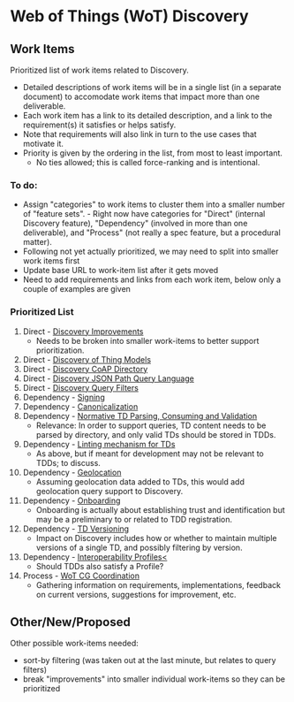 # Web of Things (WoT) Discovery
## Work Items
Prioritized list of work items related to Discovery.
- Detailed descriptions of work items will be in a single list (in a separate document) to accomodate
  work items that impact more than one deliverable.
- Each work item has a link to its detailed description, and a link to the requirement(s) it satisfies or helps satisfy.
- Note that requirements will also link in turn to the use cases that motivate it.
- Priority is given by the ordering in the list, from most to least important.
     - No ties allowed; this is called force-ranking and is intentional.
 
### To do:
- Assign "categories" to work items to cluster them into a smaller number of "feature sets".
      - Right now have categories for "Direct" (internal Discovery feature),
        "Dependency" (involved in more than one deliverable), and "Process" (not really a spec feature,
        but a procedural matter).
- Following not yet actually prioritized, we may need to split into smaller work items first
- Update base URL to work-item list after it gets moved
- Need to add requirements and links from each work item, below only a couple of examples are given

### Prioritized List
1. Direct - [Discovery Improvements](https://w3c.github.io/wot-charter-drafts/wot-wg-2023-details.html#discovery-improvements-workitem)
    * Needs to be broken into smaller work-items to better support prioritization.
2. Direct - [Discovery of Thing Models](https://w3c.github.io/wot-charter-drafts/wot-wg-2023-details.html#discovery-thing-models-workitem) 
3. Direct - [Discovery CoAP Directory](https://w3c.github.io/wot-charter-drafts/wot-wg-2023-details.html#discovery-coap-dir-workitem)
4. Direct - [Discovery JSON Path Query Language](https://w3c.github.io/wot-charter-drafts/wot-wg-2023-details.html#discovery-jsonpath-query-language-workitem)
5. Direct - [Discovery Query Filters](https://w3c.github.io/wot-charter-drafts/wot-wg-2023-details.html#discovery-query-filters-workitem)
6. Dependency - [Signing](https://w3c.github.io/wot-charter-drafts/wot-wg-2023-details.html#signing-workitem)
7. Dependency - [Canonicalization](https://w3c.github.io/wot-charter-drafts/wot-wg-2023-details.html#canon-workitem)
8. Dependency - [Normative TD Parsing, Consuming and Validation](https://w3c.github.io/wot-charter-drafts/wot-wg-2023-details.html#td-consumption-workitem)
    * Relevance: In order to support queries, TD content needs to be parsed by directory, and only valid TDs should be stored in TDDs.
9. Dependency - [Linting mechanism for TDs](https://w3c.github.io/wot-charter-drafts/wot-wg-2023-details.html#td-linting-workitem)
    * As above, but if meant for development may not be relevant to TDDs; to discuss.
10. Dependency - [Geolocation](https://w3c.github.io/wot-charter-drafts/wot-wg-2023-details.html#geolocation-workitem)
    * Assuming geolocation data added to TDs, this would add geolocation query support to Discovery.
11. Dependency - [Onboarding](https://w3c.github.io/wot-charter-drafts/wot-wg-2023-details.html#onboarding-workitem)
    * Onboarding is actually about establishing trust and identification but may be a preliminary to or related to TDD registration.
12. Dependency - [TD Versioning](https://w3c.github.io/wot-charter-drafts/wot-wg-2023-details.html#td-versioning-workitem)
    * Impact on Discovery includes how or whether to maintain multiple versions of a single TD, and possibly filtering by version.
13. Dependency - [Interoperability Profiles<](https://w3c.github.io/wot-charter-drafts/wot-wg-2023-details.html#profiles-workitem)
    * Should TDDs also satisfy a Profile?
14. Process - [WoT CG Coordination](https://w3c.github.io/wot-charter-drafts/wot-wg-2023-details.html#wotcg-coordination)
    * Gathering information on requirements, implementations, feedback on current versions, suggestions for improvement, etc.

## Other/New/Proposed
Other possible work-items needed:
* sort-by filtering (was taken out at the last minute, but relates to query filters)
* break "improvements" into smaller individual work-items so they can be prioritized
